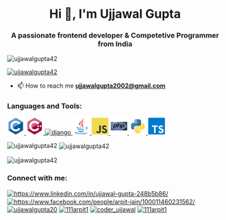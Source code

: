 <h1 align="center">Hi 👋, I'm Ujjawal Gupta </h1>
<h3 align="center">A passionate frontend developer & Competetive Programmer from India</h3>

<p align="left"> <img src="https://komarev.com/ghpvc/?username=ujjawalgupta42&label=Profile%20views&color=0e75b6&style=flat" alt="ujjawalgupta42" /> </p>

<p align="left"> <a href="https://github.com/ryo-ma/github-profile-trophy"><img src="https://github-profile-trophy.vercel.app/?username=ujjawalgupta42" alt="ujjawalgupta42" /></a> </p>

- 📫 How to reach me **ujjawalgupta2002@gmail.com**


<h3 align="left">Languages and Tools:</h3>
<p align="left"> <a href="https://www.cprogramming.com/" target="_blank"> <img src="https://raw.githubusercontent.com/devicons/devicon/master/icons/c/c-original.svg" alt="c" width="40" height="40"/> </a> <a href="https://www.w3schools.com/cpp/" target="_blank"> <img src="https://raw.githubusercontent.com/devicons/devicon/master/icons/cplusplus/cplusplus-original.svg" alt="cplusplus" width="40" height="40"/> </a> <a href="https://reactjs.org/" target="_blank"> <img src="https://www.google.com/url?sa=i&url=https%3A%2F%2Fwww.freecodecamp.org%2Fnews%2Freact-js-for-beginners-props-state-explained%2F&psig=AOvVaw1pb_7Fm-LqVtRQkCLY8FUA&ust=1631719025469000&source=images&cd=vfe&ved=0CAsQjRxqFwoTCMC7uJnh_vICFQAAAAAdAAAAABAD" alt="django" width="40" height="40"/> </a> <a href="https://www.java.com" target="_blank"> <img src="https://raw.githubusercontent.com/devicons/devicon/master/icons/java/java-original.svg" alt="java" width="40" height="40"/> </a> <a href="https://developer.mozilla.org/en-US/docs/Web/JavaScript" target="_blank"> <img src="https://raw.githubusercontent.com/devicons/devicon/master/icons/javascript/javascript-original.svg" alt="javascript" width="40" height="40"/> </a> <a href="https://www.php.net" target="_blank"> <img src="https://raw.githubusercontent.com/devicons/devicon/master/icons/php/php-original.svg" alt="php" width="40" height="40"/> </a> <a href="https://www.python.org" target="_blank"> <img src="https://raw.githubusercontent.com/devicons/devicon/master/icons/python/python-original.svg" alt="python" width="40" height="40"/> </a> <a href="https://www.typescriptlang.org/" target="_blank"> <img src="https://raw.githubusercontent.com/devicons/devicon/master/icons/typescript/typescript-original.svg" alt="typescript" width="40" height="40"/> </a> </p>

<p><img align="left" src="https://github-readme-stats.vercel.app/api/top-langs?username=ujjawalgupta42&show_icons=true&locale=en&layout=compact" alt="ujjawalgupta42" /></p>

<p>&nbsp;<img align="center" src="https://github-readme-stats.vercel.app/api?username=ujjawalgupta42&show_icons=true&locale=en" alt="ujjawalgupta42" /></p>

<p><img align="center" src="https://github-readme-streak-stats.herokuapp.com/?user=ujjawalgupta42&" alt="ujjawalgupta42" /></p>

<h3 align="left">Connect with me:</h3>
<p align="left">
  <a href="https://www.linkedin.com/in/ujjawal-gupta-248b5b86/" target="blank"><img align="center" src="https://cdn.jsdelivr.net/npm/simple-icons@3.0.1/icons/linkedin.svg" alt="https://www.linkedin.com/in/ujjawal-gupta-248b5b86/" height="30" width="40" /></a>
<a href="https://fb.com/https://www.facebook.com/people/arpit-jain/100011460231562/" target="blank"><img align="center" src="https://cdn.jsdelivr.net/npm/simple-icons@3.0.1/icons/facebook.svg" alt="https://www.facebook.com/people/arpit-jain/100011460231562/" height="30" width="40" /></a>
<a href="https://www.codechef.com/users/ujjawalgupta20" target="blank"><img align="center" src="https://cdn.jsdelivr.net/npm/simple-icons@3.1.0/icons/codechef.svg" alt="ujjawalgupta20" height="30" width="40" /></a>
<a href="https://www.hackerrank.com/ujjawalgupta20" target="blank"><img align="center" src="https://cdn.jsdelivr.net/npm/simple-icons@3.0.1/icons/hackerrank.svg" alt="111arpit1" height="30" width="40" /></a>
<a href="https://codeforces.com/profile/coder_ujjawal" target="blank"><img align="center" src="https://cdn.jsdelivr.net/npm/simple-icons@3.0.1/icons/codeforces.svg" alt="coder_ujjawal" height="30" width="40" /></a>
<a href="https://auth.geeksforgeeks.org/user/ujjawalgupta20" target="blank"><img align="center" src="https://cdn.jsdelivr.net/npm/simple-icons@3.0.1/icons/geeksforgeeks.svg" alt="111arpit1" height="30" width="40" /></a>
</p>

